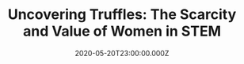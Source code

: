 ---
title: "Uncovering Truffles: The Scarcity and Value of Women in STEM"
date: 2020-05-20T23:00:00.000Z
time: 2015
excerpt: "Women in Science, Technology, Engineering and Match (STEM) are much
  like truffles: the unique and precious result of many variables converging in
  a single person. Like truffles, a STEM woman’s value may not be superficially
  obvious. She can be destroyed by an environment that disregards her unique,
  subtle but perishable characteristics. But, in the hands of a masterful chef,
  the truffle is treated like the treasure it is, a star of the finest cuisine
  in the world."
publication: Book
url: https://www.amazon.com/dp/B010J38CZW
link: https://www.amazon.com/dp/B010J38CZW
image: /uncovering-truffles_2x_on12ou.jpg
---